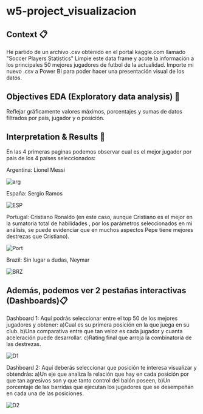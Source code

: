 # w5-project_visualizacion 

## Context 📋

He partido de un archivo .csv obtenido en el portal kaggle.com llamado "Soccer Players Statistics"
Limpie este data frame y acote la información a los principales 50 mejores jugadores de futbol de la actualidad.
Importe mi nuevo .csv a Power BI para poder hacer una presentación visual de los datos.
    
## Objectives EDA (Exploratory data analysis) 🥅

Reflejar gráficamente valores máximos, porcentajes y sumas de datos filtrados por país, jugador y o posición.

## Interpretation & Results 🔦

En las 4 primeras paginas podemos observar cual es el mejor jugador por pais de los 4 países seleccionados:

Argentina: Lionel Messi

![arg]()

España: Sergio Ramos

![ESP]()

Portugal: Cristiano Ronaldo (en este caso, aunque Cristiano es el mejor en la sumatoria total de habilidades , por los parámetros  seleccionados en mi análisis, se puede evidenciar que en muchos aspectos Pepe tiene mejores destrezas que Cristiano). 

![Port]()

Brazil: Sin lugar a dudas, Neymar

![BRZ]()


## Además, podemos ver 2 pestañas interactivas (Dashboards)📋

Dashboard 1: 
Aquí podrás seleccionar entre el top 50 de los mejores jugadores y obtener:
a)Cual es su primera posición en la que juega en su club.
b)Una comparativa entre que tan veloz es cada jugador y cuanta aceleración puede desarrollar.
c)Rating final que arroja la combinatoria de las destrezas.

![D1]()

Dashboard 2:
Aquí deberás seleccionar que posición te interesa visualizar y obtendrás:
a)Un eje que analiza la relación que hay en cada posición por que tan agresivos son y que tanto control del balón poseen,
b)Un porcentaje de las barridas que ejecutan los jugadores que se desempeñan en cada una de las posiciones.

![D2]()
